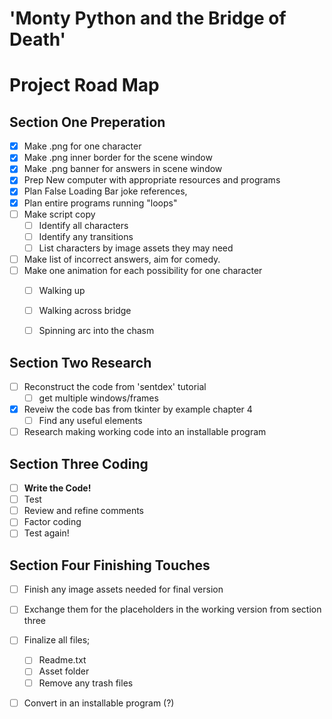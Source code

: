 # 'Monty Python and the Bridge of Death' 
#    Project Road Map

## Section One **Preperation**

- [x] Make .png for one character
- [x] Make .png inner border for the scene window
- [x] Make .png banner for answers in scene window
- [x] Prep New computer with appropriate resources and programs
- [x] Plan False Loading Bar joke references, 
- [x] Plan entire programs running "loops"
- [ ] Make script copy
    - [ ] Identify all characters
    - [ ] Identify any transitions
    - [ ] List characters by image assets they may need
- [ ] Make list of incorrect answers, aim for comedy.
- [ ] Make one animation for each possibility for one character
    - [ ] Walking up
    - [ ] Walking across bridge
    - [ ] Spinning arc into the chasm


## Section Two **Research**

- [ ] Reconstruct the code from 'sentdex' tutorial
    - [ ] get multiple windows/frames
- [x] Reveiw the code bas from  tkinter by example chapter 4
    - [ ] Find any useful elements
- [ ] Research making working code into an installable program

## Section Three **Coding**

- [ ] **Write the Code!**
- [ ] Test
- [ ] Review and refine comments
- [ ] Factor coding
- [ ] Test again!

## Section Four **Finishing Touches**

- [ ] Finish any image assets needed for final version

- [ ] Exchange them for the placeholders in the working version from section three
- [ ] Finalize all files;
    - [ ] Readme.txt
    - [ ] Asset folder
    - [ ] Remove any trash files
- [ ] Convert in an installable program (?)
